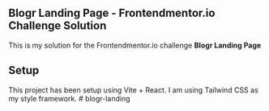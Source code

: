## Blogr Landing Page - Frontendmentor.io Challenge Solution

This is my solution for the Frontendmentor.io challenge **Blogr Landing Page** 

## Setup 

This project has been setup using Vite + React. 
I am using Tailwind CSS as my style framework. # blogr-landing
